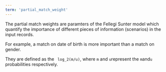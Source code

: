 ```yaml
---
term: 'partial_match_weight'
---
```


The partial match weights are paramters of the Fellegi Sunter model which quantify the importance of different pieces of information (scenarios) in the input records.

For example, a match on date of birth is more important than a match on gender.

They are defined as the ` log_2(m/u)`, where `m` and `u`represent the `m`and`u` probabilities respectively.
